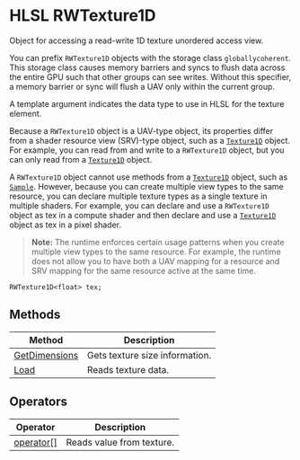 # HLSL RWTexture1D

Object for accessing a read-write 1D texture unordered access view.

You can prefix `RWTexture1D` objects with the storage class `globallycoherent`. This storage class causes memory barriers and syncs to flush data across the entire GPU such that other groups can see writes. Without this specifier, a memory barrier or sync will flush a UAV only within the current group.

A template argument indicates the data type to use in HLSL for the texture element.

Because a `RWTexture1D` object is a UAV-type object, its properties differ from a shader resource view (SRV)-type object, such as a [`Texture1D`](hlsl-obj-texture1d.md) object. For example, you can read from and write to a `RWTexture1D` object, but you can only read from a [`Texture1D`](hlsl-obj-texture1d.md) object.

A `RWTexture1D` object cannot use methods from a [`Texture1D`](hlsl-obj-texture1d.md) object, such as [`Sample`](hlsl-method-sample.md). However, because you can create multiple view types to the same resource, you can declare multiple texture types as a single texture in multiple shaders. For example, you can declare and use a `RWTexture1D` object as tex in a compute shader and then declare and use a [`Texture1D`](hlsl-obj-texture1d.md) object as tex in a pixel shader.

>**Note:** The runtime enforces certain usage patterns when you create multiple view types to the same resource. For example, the runtime does not allow you to have both a UAV mapping for a resource and SRV mapping for the same resource active at the same time.

```HLSL
RWTexture1D<float> tex;
```

## Methods

| Method | Description |
| - | - |
| [GetDimensions](hlsl-method-getDimensions.md) | Gets texture size information. |
| [Load](hlsl-method-load.md) | Reads texture data. |

## Operators

| Operator | Description |
| - | - |
| [operator\[\]](hlsl-operator.md) | Reads value from texture. |